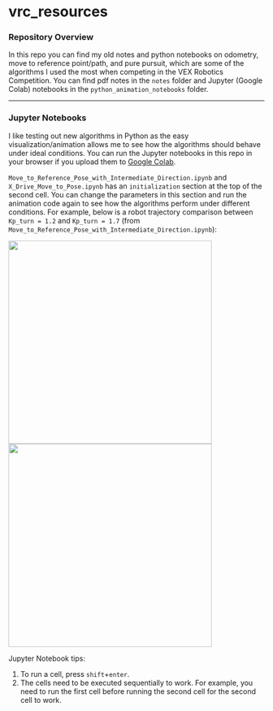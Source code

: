 # vrc_resources

### Repository Overview 
In this repo you can find my old notes and python notebooks on odometry, move to reference point/path, and pure pursuit,
which are some of the algorithms I used the most when competing in the VEX Robotics Competition.
You can find pdf notes in the `notes` folder and Jupyter (Google Colab) notebooks in the `python_animation_notebooks` folder.

------------------

### Jupyter Notebooks
I like testing out new algorithms in Python as the easy visualization/animation allows me to see how the algorithms should behave under ideal conditions. 
You can run the Jupyter notebooks in this repo in your browser if you upload them to [Google Colab](https://colab.research.google.com/).

`Move_to_Reference_Pose_with_Intermediate_Direction.ipynb` and `X_Drive_Move_to_Pose.ipynb` has an `initialization` section at the top of the second cell. 
You can change the parameters in this section and run the animation code again to see how the algorithms perform under different conditions. 
For example, below is a robot trajectory comparison between `Kp_turn = 1.2` and `Kp_turn = 1.7` (from `Move_to_Reference_Pose_with_Intermediate_Direction.ipynb`):

<img src = "https://user-images.githubusercontent.com/97369518/210098308-1b628766-5717-414a-9d64-4f848b1d0414.png" width = 400> <img src = "https://user-images.githubusercontent.com/97369518/210098311-da3e62d3-b422-4d71-b871-f91158f31418.png" width = 400>

Jupyter Notebook tips:
1. To run a cell, press `shift`+`enter`.
2. The cells need to be executed sequentially to work. For example, you need to run the first cell before running the second cell for the second cell to work.

